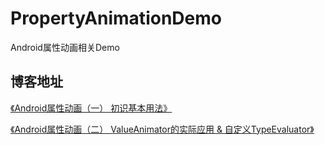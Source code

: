 # PropertyAnimationDemo
Android属性动画相关Demo

## 博客地址

[《Android属性动画（一） 初识基本用法》](http://blog.csdn.net/kong_gu_you_lan/article/details/58602795)

[《Android属性动画（二） ValueAnimator的实际应用 & 自定义TypeEvaluator》](http://blog.csdn.net/kong_gu_you_lan/article/details/59551438)


